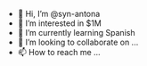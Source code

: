  - 👋 Hi, I’m @syn-antona 
- 👀 I’m interested in $1M   
- 🌱 I’m currently learning Spanish   
- 💞️ I’m looking to collaborate on ...   
- 📫 How to reach me ...  

<!---
syn-antona/syn-antona is a ✨ special ✨ repository because its `README.md` (this file) appears on your GitHub profile.
You can click the Preview link to take a look at your changes.
--->
 
